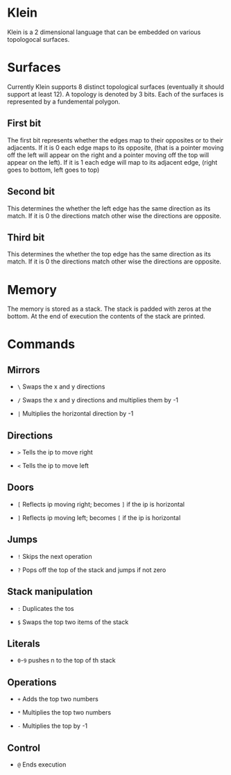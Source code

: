# Klein

Klein is a 2 dimensional language that can be embedded on various topologocal
surfaces.

# Surfaces

Currently Klein supports 8 distinct topological surfaces (eventually it should support at least 12).
A topology is denoted by 3 bits.  Each of the surfaces is represented by a
fundemental polygon.  

## First bit

The first bit represents whether the edges map to their opposites or to their
adjacents.  If it is 0 each edge maps to its opposite, (that is a pointer
moving off the left will appear on the right and a pointer moving off
the top will appear on the left).  If it is 1 each edge will map to its
adjacent edge, (right goes to bottom, left goes to top)

## Second bit

This determines the whether the left edge has the same direction as its match.
If it is 0 the directions match other wise the directions are opposite.

## Third bit

This determines the whether the top edge has the same direction as its match.
If it is 0 the directions match other wise the directions are opposite.

# Memory

The memory is stored as a stack.  The stack is padded with zeros at the bottom.
At the end of execution the contents of the stack are printed.

# Commands

## Mirrors

- `\` Swaps the x and y directions

- `/` Swaps the x and y directions and multiplies them by -1

- `|` Multiplies the horizontal direction by -1

## Directions

- `>` Tells the ip to move right

- `<` Tells the ip to move left

## Doors

- `[` Reflects ip moving right; becomes `]` if the ip is horizontal

- `]` Reflects ip moving left; becomes `[` if the ip is horizontal

## Jumps

- `!` Skips the next operation

- `?` Pops off the top of the stack and jumps if not zero

## Stack manipulation

- `:` Duplicates the tos

- `$` Swaps the top two items of the stack

## Literals

- `0`-`9` pushes n to the top of th stack

## Operations

- `+` Adds the top two numbers

- `*` Multiplies the top two numbers

- `-` Multiplies the top by -1

## Control

- `@` Ends execution
